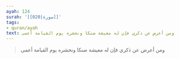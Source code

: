 ```yaml
---
ayah: 124
surah: '[[020|سورة]]'
tags:
- quran/ayah
text: ومن أعرض عن ذكري فإن له معيشة ضنكا ونحشره يوم القيامة أعمى
---
```

> ومن أعرض عن ذكري فإن له معيشة ضنكا ونحشره يوم القيامة أعمى
